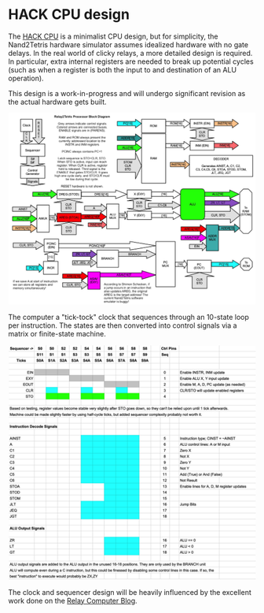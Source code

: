 # HACK CPU design

The [HACK CPU](https://www.nand2tetris.org/project05) is a minimalist CPU design, but for simplicity, the Nand2Tetris hardware simulator assumes idealized hardware with no gate delays. In the real world of clicky relays, a more detailed design is required. In particular, extra internal registers are needed to break up potential cycles (such as when a register is both the input to and destination of an ALU operation).

This design is a work-in-progress and will undergo significant revision as the actual hardware gets built.

![Block diagram for the expanded design](/Images/BlockDiagram.jpg)

The computer a "tick-tock" clock that sequences through an 10-state loop per instruction. The states are then converted into control signals via a matrix or finite-state machine.

![Instruction State Matrix](/Images/TimingDiagram.jpg)

The clock and sequencer design will be heavily influenced by the excellent work done on the [Relay Computer Blog](https://relaycomputer.co.uk/2014/09/sequencing-control-design-overview).
